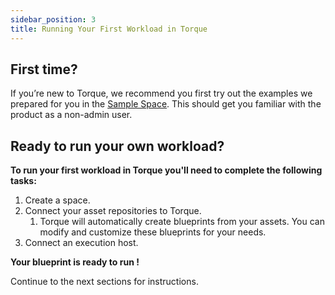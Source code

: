 ```yaml
---
sidebar_position: 3
title: Running Your First Workload in Torque
---
```


## First time?
If you’re new to Torque, we recommend you first try out the examples we prepared for you in the [Sample Space](/getting-started/The%20Sample%20Space). This should get you familiar with the product as a non-admin user.

## Ready to run your own workload?

**To run your first workload in Torque you'll need to complete the following tasks:**

1. Create a space.
2. Connect your asset repositories to Torque.
   1. Torque will automatically create blueprints from your assets. You can modify and customize these blueprints for your needs.
3. Connect an execution host.


**Your blueprint is ready to run !**

Continue to the next sections for instructions. 